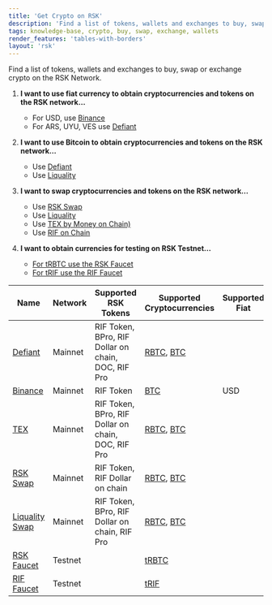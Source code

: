 ```yaml
---
title: 'Get Crypto on RSK'
description: 'Find a list of tokens, wallets and exchanges to buy, swap or exchange crypto on the RSK Network'
tags: knowledge-base, crypto, buy, swap, exchange, wallets
render_features: 'tables-with-borders'
layout: 'rsk'
---
```


Find a list of tokens, wallets and exchanges to buy, swap or exchange crypto on the RSK Network.

1. **I want to use fiat currency to obtain cryptocurrencies and tokens on the RSK network…**

    - For USD, use [Binance](https://www.binance.com/en)
    - For ARS, UYU, VES use [Defiant](https://developers.rsk.co/solutions/defiant/)

2. **I want to use Bitcoin to obtain cryptocurrencies and tokens on the RSK network…**

    - Use [Defiant](https://developers.rsk.co/solutions/defiant/)
    - Use [Liquality](https://liquality.io/)	


3. **I want to swap cryptocurrencies and tokens on the RSK network…**

    - Use [RSK Swap](https://app.rskswap.com/swap)
    - Use [Liquality](https://liquality.io/)
    - Use [TEX by Money on Chain)](https://tex.moneyonchain.com/)
    - Use [RIF on Chain](https://rif.moneyonchain.com/)


4. **I want to obtain currencies for testing on RSK Testnet…**

    - [For tRBTC use the RSK Faucet](https://faucet.rsk.co/)
    - [For tRIF use the RIF Faucet](https://faucet.rifos.org/)



| Name | Network | Supported RSK Tokens| Supported Cryptocurrencies | Supported Fiat | Category
| --- | --- | --- | --- | --- |   ---|
|[Defiant](https://developers.rsk.co/solutions/defiant/) | Mainnet | RIF Token, BPro, RIF Dollar on chain, DOC, RIF Pro  | [RBTC](https://developers.rsk.co/rsk/rbtc/), [BTC](https://bitcoin.org/bitcoin.pdf)   |     |    Wallet + P2P Swap|
|[Binance](https://www.binance.com/en) | Mainnet | RIF Token  |  [BTC](https://bitcoin.org/bitcoin.pdf)   |  USD   |    Exchange|
|[TEX](https://tex.moneyonchain.com/) | Mainnet | RIF Token, BPro, RIF Dollar on chain, DOC, RIF Pro  | [RBTC](https://developers.rsk.co/rsk/rbtc/), [BTC](https://bitcoin.org/bitcoin.pdf)    |    |    Decentralised Exchange|
|[RSK Swap](https://app.rskswap.com/swap) | Mainnet | RIF Token, RIF Dollar on chain| [RBTC](https://developers.rsk.co/rsk/rbtc/), [BTC](https://bitcoin.org/bitcoin.pdf)    |   |    P2P Swap|
|[Liquality Swap](https://liquality.io/atomic-swap-wallet.html) | Mainnet | RIF Token, BPro, RIF Dollar on chain, RIF Pro  | [RBTC](https://developers.rsk.co/rsk/rbtc/), [BTC](https://bitcoin.org/bitcoin.pdf)    |    |   Wallet + P2P Swap|
|[RSK Faucet](https://faucet.rsk.co/) | Testnet | | [tRBTC](https://developers.rsk.co/rsk/rbtc/)   |    |    Faucet |
|[RIF Faucet](https://faucet.rsk.co/) | Testnet | | [tRIF](https://faucet.rifos.org/)   |    |    Faucet |